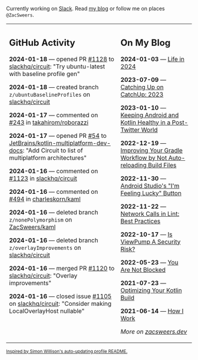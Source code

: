 Currently working on [Slack](https://slack.com/). Read [my blog](https://zacsweers.dev/) or follow me on places `@ZacSweers`.

<table><tr><td valign="top" width="60%">

## GitHub Activity
<!-- githubActivity starts -->
**2024-01-18** — opened PR [#1128](https://github.com/slackhq/circuit/pull/1128) to [slackhq/circuit](https://github.com/slackhq/circuit): "Try ubuntu-latest with baseline profile gen"

**2024-01-18** — created branch `z/ubuntuBaselineProfiles` on [slackhq/circuit](https://github.com/slackhq/circuit)

**2024-01-17** — commented on [#243](https://github.com/takahirom/roborazzi/issues/243#issuecomment-1897736920) in [takahirom/roborazzi](https://github.com/takahirom/roborazzi)

**2024-01-17** — opened PR [#54](https://github.com/JetBrains/kotlin-multiplatform-dev-docs/pull/54) to [JetBrains/kotlin-multiplatform-dev-docs](https://github.com/JetBrains/kotlin-multiplatform-dev-docs): "Add Circuit to list of multiplatform architectures"

**2024-01-16** — commented on [#1123](https://github.com/slackhq/circuit/issues/1123#issuecomment-1894911856) in [slackhq/circuit](https://github.com/slackhq/circuit)

**2024-01-16** — commented on [#494](https://github.com/charleskorn/kaml/pull/494#issuecomment-1894348754) in [charleskorn/kaml](https://github.com/charleskorn/kaml)

**2024-01-16** — deleted branch `z/nonePolymorphism` on [ZacSweers/kaml](https://github.com/ZacSweers/kaml)

**2024-01-16** — deleted branch `z/overlayImprovements` on [slackhq/circuit](https://github.com/slackhq/circuit)

**2024-01-16** — merged PR [#1120](https://github.com/slackhq/circuit/pull/1120) to [slackhq/circuit](https://github.com/slackhq/circuit): "Overlay improvements"

**2024-01-16** — closed issue [#1105](https://github.com/slackhq/circuit/issues/1105) on [slackhq/circuit](https://github.com/slackhq/circuit): "Consider making LocalOverlayHost nullable"
<!-- githubActivity ends -->
</td><td valign="top" width="40%">

## On My Blog
<!-- blog starts -->
**2024-01-03** — [Life in 2024](https://www.zacsweers.dev/life-in-2024/)

**2023-07-09** — [Catching Up on CatchUp: 2023](https://www.zacsweers.dev/catching-up-on-catchup-2023/)

**2023-01-10** — [Keeping Android and Kotlin Healthy in a Post-Twitter World](https://www.zacsweers.dev/keeping-android-healthy/)

**2022-12-19** — [Improving Your Gradle Workflow by Not Auto-reloading Build Files](https://www.zacsweers.dev/improving-your-workflow-by-not-auto-reloading-build-files/)

**2022-11-30** — [Android Studio's "I'm Feeling Lucky" Button](https://www.zacsweers.dev/android-studios-im-feeling-lucky-button/)

**2022-11-22** — [Network Calls in Lint: Best Practices](https://www.zacsweers.dev/network-calls-in-lint-best-practices/)

**2022-10-17** — [Is ViewPump A Security Risk?](https://www.zacsweers.dev/is-viewpump-a-security-risk/)

**2022-05-23** — [You Are Not Blocked](https://www.zacsweers.dev/you-are-not-blocked/)

**2021-07-23** — [Optimizing Your Kotlin Build](https://www.zacsweers.dev/optimizing-your-kotlin-build/)

**2021-06-14** — [How I Work](https://www.zacsweers.dev/how-i-work/)
<!-- blog ends -->
_More on [zacsweers.dev](https://zacsweers.dev/)_
</td></tr></table>

<sub><a href="https://simonwillison.net/2020/Jul/10/self-updating-profile-readme/">Inspired by Simon Willison's auto-updating profile README.</a></sub>